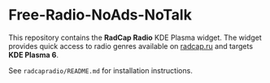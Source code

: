 # Free-Radio-NoAds-NoTalk

This repository contains the **RadCap Radio** KDE Plasma widget. The widget
provides quick access to radio genres available on [radcap.ru](http://radcap.ru)
and targets **KDE Plasma 6**.

See `radcapradio/README.md` for installation instructions.